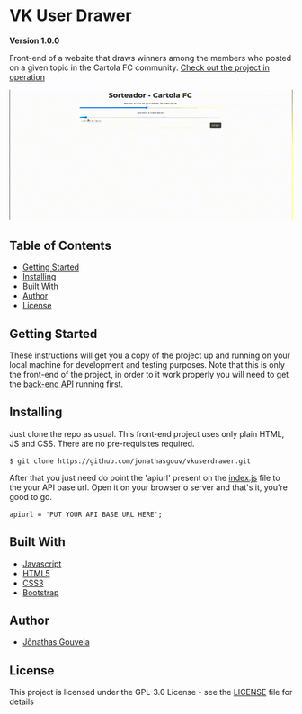 # VK User Drawer
**Version 1.0.0**

Front-end of a website that draws winners among the members who posted on a given topic in the Cartola FC community. [Check out the project in operation](https://jonathasgouv.github.io/refractionsimulator)

![Draw example](draw.gif)

## Table of Contents
* [Getting Started](#getting-started)
* [Installing](#installing)
* [Built With](#built-with)
* [Author](#author)
* [License](#license)

## Getting Started
These instructions will get you a copy of the project up and running on your local machine for development and testing purposes. Note that this is only the front-end of the project, in order to it work properly you will need to get the [back-end API](https://github.com/jonathasgouv/vkuserdrawerAPI) running first.

## Installing
Just clone the repo as usual. This front-end project uses only plain HTML, JS and CSS. There are no pre-requisites required.
```
$ git clone https://github.com/jonathasgouv/vkuserdrawer.git
```
After that you just need do point the 'apiurl' present on the [index.js](https://github.com/jonathasgouv/vkuserdrawer/blob/main/index.js) file to the your API base url. Open it on your browser o server and that's it, you're good to go.
```
apiurl = 'PUT YOUR API BASE URL HERE';
```

## Built With
* [Javascript](https://www.javascript.com/)
* [HTML5](https://developer.mozilla.org/pt-BR/docs/Web/HTML/HTML5)
* [CSS3](https://developer.mozilla.org/pt-BR/docs/Web/CSS)
* [Bootstrap](https://getbootstrap.com/)

## Author
* [Jônathas Gouveia](https://github.com/jonathasgouv/)

## License
This project is licensed under the  GPL-3.0 License - see the [LICENSE](https://github.com/jonathasgouv/vkuserdrawer/blob/main/LICENSE) file for details
